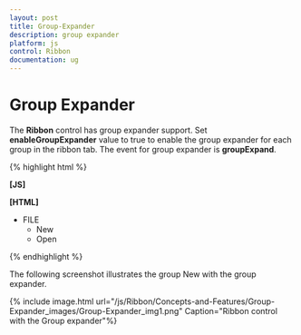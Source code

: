 ```yaml
---
layout: post
title: Group-Expander
description: group expander
platform: js
control: Ribbon
documentation: ug
---
```


# Group Expander

The **Ribbon** control has group expander support. Set **enableGroupExpander** value to true to enable the group expander for each group in the ribbon tab. The event for group expander is **groupExpand**.

{% highlight html %}

**[JS]**

**[HTML]**
<!-- ... -->
<head>
</head>
<!-- ... -->
<body>
<div id="Ribbon"></div>
<ul id="menu">
<li><a>FILE</a>
<ul>
<li><a>New</a></li>
<li><a>Open</a></li>
</ul>
</li>
</ul>
<script type="text/javascript">
$(function () {
var fontfamily = [{value:1,text:"Segoe UI"}, {value:2,text:"Arial"}, {value:3,text:"Times New Roman"}, {value:4,text:"Tahoma"}, {value:5,text:"Helvetica"}], fontsize = [{value:1,text:"1pt"},{value:2,text:"2pt"}, {value:3,text:"3pt"}, {value:4,text:"4pt"}, {value:5,text:"5pt"}];
$("#Ribbon").ejRibbon({
width: "700px",
applicationTab: { Type: "ApplicationMenu", itemID: "menu", menuSettings: { openOnClick: false } },
tabs: [{
id: "home", text: "HOME", groups: [{
text: "New", alignType: ej.Ribbon.alignType.rows,enableGroupExpander: true, content: [{
groups: [{
id: "new",
text: "New",
toolTip: "New",
buttonSettings: {
contentType: ej.ContentType.ImageOnly,
imagePosition: ej.ImagePosition.ImageTop,
prefixIcon: "e-ribbon e-new",
click: "executeAction"
}
}
],
defaults: {
type: ej.Ribbon.type.button,
width: 60,
height: 70
}
}]
},
{
text: "Font", alignType: "rows", content: [{
groups: [{
id: "fontfamily",
toolTip: "Font",
dropdownSettings: {
dataSource: fontfamily,
value: 1,
width: 150
}
},
{
id: "fontsize",
toolTip: "FontSize",
dropdownSettings: {
dataSource: fontsize,
value: 1,
width: 65
}
}],
defaults: {
type: ej.Ribbon.type.dropDownList,
height: 28,
isBig: false,
}
},
{
groups: [{
id: "bold",
text: "bold",
toolTip: "Bold",
buttonSettings: {
contentType: ej.ContentType.ImageOnly,
prefixIcon: "e-ribbon bold"
}
},
{
id: "italic",
text: "italic",
text: "italic",
toolTip: "Italic",
enableSeparator: true,
buttonSettings: {
contentType: ej.ContentType.ImageOnly,
prefixIcon: "e-ribbon e-ribbonitalic"
}
},
{
id: "underline",
text: "underline",
text: "underline",
toolTip: "Underline",
buttonSettings: {
contentType: ej.ContentType.ImageOnly,
prefixIcon: "e-ribbon e-ribbonunderline"
}
}],
defaults: {
type: ej.Ribbon.type.button,
isBig: false,
}
}]
}]
}]
});
});</script>
<style type="text/css">
.e-ribbon .e-new:before {
content: "\e646";
font-size: 36px;
position: relative;
left: -12px;
top: -4px;
}
.e-ribbon .e-ribbonitalic:before {
content: "\e635";
}

.e-ribbon .bold:before {
content: "\e636";
}
.e-ribbon .e-ribbonunderline:before {
content: "\e634";
}
</style>
</body><!-- ... -->


{% endhighlight %}

The following screenshot illustrates the group New with the group expander.

{% include image.html url="/js/Ribbon/Concepts-and-Features/Group-Expander_images/Group-Expander_img1.png" Caption="Ribbon control with the Group expander"%}

